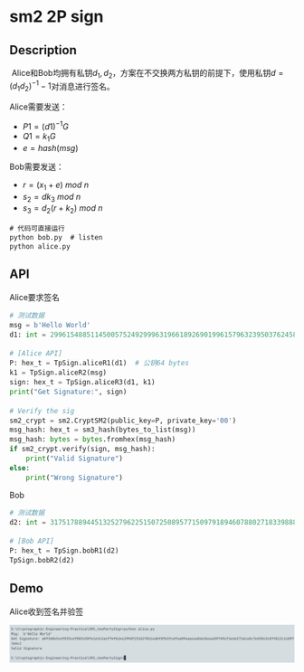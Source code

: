 # sm2 2P sign

## Description

​	Alice和Bob均拥有私钥$d_1, d_2$，方案在不交换两方私钥的前提下，使用私钥$d=(d_1d_2)^{-1}-1$对消息进行签名。

Alice需要发送：

- $P1=(d1)^{-1}G$
- $Q1=k_1G$
- $e=hash(msg)$

Bob需要发送：

- $r=(x_1+e) \ mod \ n$
- $s_2=dk_3 \ mod \ n$
- $s_3=d_2(r+k_2) \ mod\ n$



```shell
# 代码可直接运行
python bob.py  # listen
python alice.py
```

## API

Alice要求签名

```python
# 测试数据
msg = b'Hello World'
d1: int = 29961548851145005752492999631966189269019961579632395037624588624422867869608

# [Alice API]
P: hex_t = TpSign.aliceR1(d1)  # 公钥64 bytes
k1 = TpSign.aliceR2(msg)
sign: hex_t = TpSign.aliceR3(d1, k1)
print("Get Signature:", sign)

# Verify the sig
sm2_crypt = sm2.CryptSM2(public_key=P, private_key='00')
msg_hash: hex_t = sm3_hash(bytes_to_list(msg))
msg_hash: bytes = bytes.fromhex(msg_hash)
if sm2_crypt.verify(sign, msg_hash):
    print("Valid Signature")
else:
    print("Wrong Signature")
```

Bob

```python
# 测试数据
d2: int = 31751788944513252796225150725089577150979189460788027183398886939836100929870

# [Bob API]
P: hex_t = TpSign.bobR1(d2)
TpSign.bobR2(d2)
```

## Demo

Alice收到签名并验签

![image-20220730133211275](https://raw.githubusercontent.com/lazypip/readme_pices/main/crypto_pic/image-20220730133211275.png)


